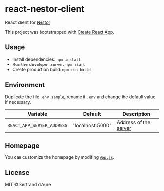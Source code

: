 # react-nestor-client
React client for [Nestor](https://github.com/bertrandda/nestor-server)

This project was bootstrapped with [Create React App](https://github.com/facebook/create-react-app).

## Usage

* Install dependencies: `npm install`
* Run the developer server: `npm start`
* Create production build: `npm run build`

## Environment

Duplicate the file `.env.sample`, rename it `.env` and change the default value if necessary.

| Variable                   | Default         | Description                                 |
|----------------------------|-----------------|---------------------------------------------|
| `REACT_APP_SERVER_ADDRESS` | "localhost:5000"| Address of the [server](https://github.com/bertrandda/nestor-server)                       |

## Homepage

You can customize the homepage by modifing [`App.js`](src/App.js).

## License

MIT © Bertrand d'Aure